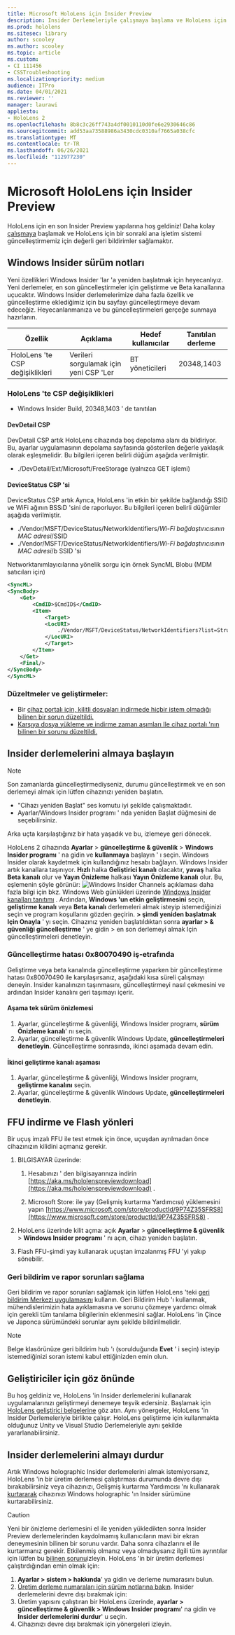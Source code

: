 ```yaml
---
title: Microsoft HoloLens için Insider Preview
description: Insider Derlemeleriyle çalışmaya başlama ve HoloLens için bir sonraki ana işletim sistemi güncelleştirmemiz için değerli geri bildirim sağlama hakkında bilgi edinin.
ms.prod: hololens
ms.sitesec: library
author: scooley
ms.author: scooley
ms.topic: article
ms.custom:
- CI 111456
- CSSTroubleshooting
ms.localizationpriority: medium
audience: ITPro
ms.date: 04/01/2021
ms.reviewer: ''
manager: laurawi
appliesto:
- HoloLens 2
ms.openlocfilehash: 8b8c3c26ff743a4df0010110d0fe6e2930646c86
ms.sourcegitcommit: add53aa73588986a3430cdc0310af7665a038cfc
ms.translationtype: MT
ms.contentlocale: tr-TR
ms.lasthandoff: 06/26/2021
ms.locfileid: "112977230"
---
```

# <a name="insider-preview-for-microsoft-hololens"></a>Microsoft HoloLens için Insider Preview

HoloLens için en son Insider Preview yapılarına hoş geldiniz! Daha kolay [çalışmaya](hololens-insider.md#start-receiving-insider-builds) başlamak ve HoloLens için bir sonraki ana işletim sistemi güncelleştirmemiz için değerli geri bildirimler sağlamaktır.

## <a name="windows-insider-release-notes"></a>Windows Insider sürüm notları

Yeni özellikleri Windows Insider 'lar 'a yeniden başlatmak için heyecanlıyız. Yeni derlemeler, en son güncelleştirmeler için geliştirme ve Beta kanallarına uçucaktır. Windows Insider derlemelerimize daha fazla özellik ve güncelleştirme eklediğimiz için bu sayfayı güncelleştirmeye devam edeceğiz. Heyecanlanmanıza ve bu güncelleştirmeleri gerçeğe sunmaya hazırlanın.

| Özellik                 | Açıklama                | Hedef kullanıcılar | Tanıtılan derleme |
|-------------------------|----------------------------|--------------|------------------|
| HoloLens 'te CSP değişiklikleri | Verileri sorgulamak için yeni CSP 'Ler | BT yöneticileri    | 20348,1403                 |

### <a name="csp-changes-on-hololens"></a>HoloLens 'te CSP değişiklikleri

- Windows Insider Build, 20348,1403 ' de tanıtılan

#### <a name="devdetail-csp"></a>DevDetail CSP

DevDetail CSP artık HoloLens cihazında boş depolama alanı da bildiriyor. Bu, ayarlar uygulamasının depolama sayfasında gösterilen değerle yaklaşık olarak eşleşmelidir. Bu bilgileri içeren belirli düğüm aşağıda verilmiştir.

- ./DevDetail/Ext/Microsoft/FreeStorage (yalnızca GET işlemi)

#### <a name="devicestatus-csp"></a>DeviceStatus CSP 'si

DeviceStatus CSP artık Ayrıca, HoloLens 'in etkin bir şekilde bağlandığı SSID ve WiFi ağının BSSıD 'sini de raporluyor. Bu bilgileri içeren belirli düğümler aşağıda verilmiştir.

- ./Vendor/MSFT/DeviceStatus/NetworkIdentifiers/*Wi-Fi bağdaştırıcısının MAC adresi*/SSID
- ./Vendor/MSFT/DeviceStatus/NetworkIdentifiers/*Wi-Fi bağdaştırıcısının MAC adresi*/b SSID 'si

Networktanımlayıcılarına yönelik sorgu için örnek SyncML Blobu (MDM satıcıları için)

```xml
<SyncML>
<SyncBody>
    <Get>
        <CmdID>$CmdID$</CmdID>
        <Item>
            <Target>
            <LocURI>
                ./Vendor/MSFT/DeviceStatus/NetworkIdentifiers?list=StructData
            </LocURI>
            </Target>
        </Item>
    </Get>
    <Final/>
</SyncBody>
</SyncML>
```

### <a name="fixes-and-improvements"></a>Düzeltmeler ve geliştirmeler:

- Bir [cihaz portalı için, kilitli dosyaları indirmede hiçbir istem olmadığı bilinen bir sorun düzeltildi.](hololens-troubleshooting.md#downloading-locked-files-doesnt-error)
- [Karşıya dosya yükleme ve indirme zaman aşımları Ile cihaz portalı 'nın bilinen bir sorunu düzeltildi.](hololens-troubleshooting.md#device-portal-file-uploaddownload-times-out)

## <a name="start-receiving-insider-builds"></a>Insider derlemelerini almaya başlayın
> [!NOTE]
> Son zamanlarda güncelleştirmediyseniz, durumu güncelleştirmek ve en son derlemeyi almak için lütfen cihazınızı yeniden başlatın.
> - "Cihazı yeniden Başlat" ses komutu iyi şekilde çalışmaktadır. 
> - Ayarlar/Windows Insider programı ' nda yeniden Başlat düğmesini de seçebilirsiniz.
>
> Arka uçta karşılaştığınız bir hata yaşadık ve bu, izlemeye geri dönecek.

HoloLens 2 cihazında **Ayarlar**  >  **güncelleştirme & güvenlik**  >  **Windows Insider programı** ' na gidin ve **kullanmaya** başlayın ' ı seçin. Windows Insider olarak kaydetmek için kullandığınız hesabı bağlayın.
Windows Insider artık kanallara taşınıyor. **Hızlı** halka **Geliştirici kanalı** olacaktır, **yavaş** halka **Beta kanalı** olur ve **Yayın Önizleme** halkası **Yayın Önizleme kanalı** olur. Bu, eşlemenin şöyle görünür: ![ Windows Insider Channels açıklaması ](images/WindowsInsiderChannels.png) daha fazla bilgi için bkz. Windows Web günlükleri üzerinde [Windows Insider kanalları tanıtımı](https://blogs.windows.com/windowsexperience/2020/06/15/introducing-windows-insider-channels) .
Ardından, **Windows 'un etkin geliştirmesini** seçin, **geliştirme kanalı** veya **Beta kanalı** derlemeleri almak isteyip istemediğinizi seçin ve program koşullarını gözden geçirin.
**> şimdi yeniden başlatmak Için Onayla** ' yı seçin. Cihazınız yeniden başlatıldıktan sonra **ayarlar > & güvenliği güncelleştirme** ' ye gidin > en son derlemeyi almak Için güncelleştirmeleri denetleyin.
### <a name="update-error-0x80070490-work-around"></a>Güncelleştirme hatası 0x80070490 iş-etrafında
Geliştirme veya beta kanalında güncelleştirme yaparken bir güncelleştirme hatası 0x80070490 ile karşılaşırsanız, aşağıdaki kısa süreli çalışmayı deneyin. Insider kanalınızın taşınmasını, güncelleştirmeyi nasıl çekmesini ve ardından Insider kanalını geri taşımayı içerir.
#### <a name="stage-one---release-preview"></a>Aşama tek sürüm önizlemesi
1.  Ayarlar, güncelleştirme & güvenliği, Windows Insider programı, **sürüm Önizleme kanalı**' nı seçin.
2.  Ayarlar, güncelleştirme & güvenlik Windows Update, **güncelleştirmeleri denetleyin**. Güncelleştirme sonrasında, ikinci aşamada devam edin.
#### <a name="stage-two---dev-channel"></a>İkinci geliştirme kanalı aşaması
1. Ayarlar, güncelleştirme & güvenliği, Windows Insider programı, **geliştirme kanalını** seçin.
2. Ayarlar, güncelleştirme & güvenlik Windows Update, **güncelleştirmeleri denetleyin**.
## <a name="ffu-download-and-flash-directions"></a>FFU indirme ve Flash yönleri
Bir uçuş imzalı FFU ile test etmek için önce, uçuşdan ayrılmadan önce cihazınızın kilidini açmanız gerekir.
1. BILGISAYAR üzerinde:
    1. Hesabınızı ' den bilgisayarınıza indirin [https://aka.ms/hololenspreviewdownload](https://aka.ms/hololenspreviewdownload) .
    
    1. Microsoft Store: ile yay (Gelişmiş kurtarma Yardımcısı) yüklemesini yapın [https://www.microsoft.com/store/productId/9P74Z35SFRS8](https://www.microsoft.com/store/productId/9P74Z35SFRS8) .
    
1. HoloLens üzerinde kilit açma: açık **Ayarlar**  >  **güncelleştirme & güvenlik**  >  **Windows Insider programı** ' nı açın, cihazı yeniden başlatın.
1. Flash FFU-şimdi yay kullanarak uçuştan imzalanmış FFU 'yi yakıp sönebilir.
### <a name="provide-feedback-and-report-issues"></a>Geri bildirim ve rapor sorunları sağlama
Geri bildirim ve rapor sorunları sağlamak için lütfen HoloLens 'teki [geri bildirim Merkezi uygulamasını](hololens-feedback.md) kullanın. Geri Bildirim Hub 'ı kullanmak, mühendislerimizin hata ayıklamasına ve sorunu çözmeye yardımcı olmak için gerekli tüm tanılama bilgilerinin eklenmesini sağlar.  HoloLens 'in Çince ve Japonca sürümündeki sorunlar aynı şekilde bildirilmelidir.
> [!NOTE]
> Belge klasörünüze geri bildirim hub 'ı (sorulduğunda **Evet** ' i seçin) isteyip istemediğinizi soran istemi kabul ettiğinizden emin olun.
## <a name="note-for-developers"></a>Geliştiriciler için göz önünde
Bu hoş geldiniz ve, HoloLens 'in Insider derlemelerini kullanarak uygulamalarınızı geliştirmeyi denemeye teşvik edersiniz.  Başlamak için [HoloLens geliştirici belgelerine](https://developer.microsoft.com/windows/mixed-reality/development) göz atın. Aynı yönergeler, HoloLens 'in Insider Derlemeleriyle birlikte çalışır.  HoloLens geliştirme için kullanmakta olduğunuz Unity ve Visual Studio Derlemeleriyle aynı şekilde yararlanabilirsiniz.
## <a name="stop-receiving-insider-builds"></a>Insider derlemelerini almayı durdur
Artık Windows holographic Insider derlemelerini almak istemiyorsanız, HoloLens 'in bir üretim derlemesi çalıştırması durumunda devre dışı bırakabilirsiniz veya cihazınızı, Gelişmiş kurtarma Yardımcısı 'nı kullanarak [kurtararak](hololens-recovery.md) cihazınızı Windows holographic 'ın Insider sürümüne kurtarabilirsiniz.
> [!CAUTION]
> Yeni bir önizleme derlemesini el ile yeniden yükledikten sonra Insider Preview derlemelerinden kaydolmamış kullanıcıların mavi bir ekran deneymesinin bilinen bir sorunu vardır. Daha sonra cihazlarını el ile kurtarmanız gerekir. Etkilenmiş olmanız veya olmadıysanız ilgili tüm ayrıntılar için lütfen bu [bilinen sorunu](hololens-troubleshooting.md#blue-screen-after-unenrolling-from-insider-preview-on-a-device-flashed-with-an-insider-build)izleyin.
HoloLens 'in bir üretim derlemesi çalıştırdığından emin olmak için:
1. **Ayarlar > sistem > hakkında**' ya gidin ve derleme numarasını bulun.
1. [Üretim derleme numaraları için sürüm notlarına bakın](hololens-release-notes.md).
Insider derlemelerini devre dışı bırakmak için:
1. Üretim yapısını çalıştıran bir HoloLens üzerinde, **ayarlar > güncelleştirme & güvenlik > Windows Insider programı**' na gidin ve **Insider derlemelerini durdur**' u seçin.
1. Cihazınızı devre dışı bırakmak için yönergeleri izleyin.
